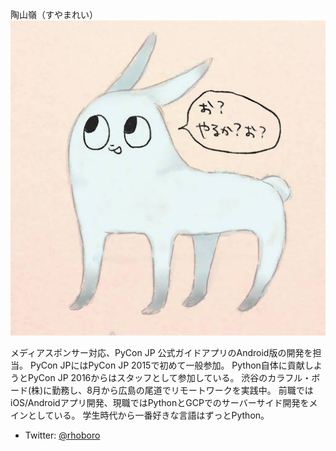 陶山嶺（すやまれい）
![](./_static/suyamar.jpg)

メディアスポンサー対応、PyCon JP 公式ガイドアプリのAndroid版の開発を担当。
PyCon JPにはPyCon JP 2015で初めて一般参加。
Python自体に貢献しようとPyCon JP 2016からはスタッフとして参加している。
渋谷のカラフル・ボード(株)に勤務し、8月から広島の尾道でリモートワークを実践中。
前職ではiOS/Androidアプリ開発、現職ではPythonとGCPでのサーバーサイド開発をメインとしている。
学生時代から一番好きな言語はずっとPython。

* Twitter: [@rhoboro](https://twitter.com/rhoboro)
